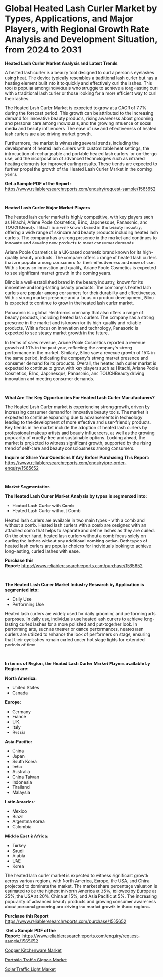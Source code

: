 <p><h1>Global Heated Lash Curler Market by Types, Applications, and Major Players, with Regional Growth Rate Analysis and Development Situation, from 2024 to 2031</h1></p><p><strong>Heated Lash Curler Market Analysis and Latest Trends</strong></p>
<p><p>A heated lash curler is a beauty tool designed to curl a person's eyelashes using heat. The device typically resembles a traditional lash curler but has a heating element built into it to quickly and effectively curl the lashes. This tool is popular among individuals who struggle to achieve a long-lasting curl with a traditional lash curler or those looking for a more efficient way to curl their lashes.</p><p>The Heated Lash Curler Market is expected to grow at a CAGR of 7.7% during the forecast period. This growth can be attributed to the increasing demand for innovative beauty products, rising awareness about grooming and personal care among individuals, and the growing influence of social media and beauty influencers. The ease of use and effectiveness of heated lash curlers are also driving market growth.</p><p>Furthermore, the market is witnessing several trends, including the development of heated lash curlers with customizable heat settings, the introduction of rechargeable and portable heated lash curlers for on-the-go use, and the incorporation of advanced technologies such as infrared heating elements for improved curling results. These trends are expected to further propel the growth of the Heated Lash Curler Market in the coming years.</p></p>
<p><strong>Get a Sample PDF of the Report:&nbsp;</strong> <a href="https://www.reliableresearchreports.com/enquiry/request-sample/1565652">https://www.reliableresearchreports.com/enquiry/request-sample/1565652</a></p>
<p>&nbsp;</p>
<p><strong>Heated Lash Curler Major Market Players</strong></p>
<p><p>The heated lash curler market is highly competitive, with key players such as Hitachi, Ariane Poole Cosmetics, Blinc, Japonesque, Panasonic, and TOUCHBeauty. Hitachi is a well-known brand in the beauty industry, offering a wide range of skincare and beauty products including heated lash curlers. The company has a strong presence in the market and continues to innovate and develop new products to meet consumer demands.</p><p>Ariane Poole Cosmetics is a UK-based cosmetic brand known for its high-quality beauty products. The company offers a range of heated lash curlers that are popular among consumers for their effectiveness and ease of use. With a focus on innovation and quality, Ariane Poole Cosmetics is expected to see significant market growth in the coming years.</p><p>Blinc is a well-established brand in the beauty industry, known for its innovative and long-lasting beauty products. The company's heated lash curlers are popular among consumers for their durability and effectiveness. With a strong market presence and a focus on product development, Blinc is expected to continue to grow in the heated lash curler market.</p><p>Panasonic is a global electronics company that also offers a range of beauty products, including heated lash curlers. The company has a strong presence in the market and is known for its high-quality and reliable products. With a focus on innovation and technology, Panasonic is expected to see steady market growth in the future.</p><p>In terms of sales revenue, Ariane Poole Cosmetics reported a revenue growth of 10% in the past year, reflecting the company's strong performance in the market. Similarly, Blinc saw a revenue growth of 15% in the same period, indicating the company's strong market presence and consumer demand for its products. Overall, the heated lash curler market is expected to continue to grow, with key players such as Hitachi, Ariane Poole Cosmetics, Blinc, Japonesque, Panasonic, and TOUCHBeauty driving innovation and meeting consumer demands.</p></p>
<p>&nbsp;</p>
<p><strong>What Are The Key Opportunities For Heated Lash Curler Manufacturers?</strong></p>
<p><p>The Heated Lash Curler market is experiencing strong growth, driven by increasing consumer demand for innovative beauty tools. The market is expected to continue expanding due to advancements in technology leading to the development of more effective and user-friendly products. Key trends in the market include the adoption of heated lash curlers by professional makeup artists and beauty influencers, as well as the growing popularity of cruelty-free and sustainable options. Looking ahead, the market is projected to witness significant growth, supported by the rising trend of self-care and beauty consciousness among consumers.</p></p>
<p><strong>Inquire or Share Your Questions If Any Before Purchasing This Report:</strong> <a href="https://www.reliableresearchreports.com/enquiry/pre-order-enquiry/1565652">https://www.reliableresearchreports.com/enquiry/pre-order-enquiry/1565652</a></p>
<p>&nbsp;</p>
<p><strong>Market Segmentation</strong></p>
<p><strong>The Heated Lash Curler Market Analysis by types is segmented into:</strong></p>
<p><ul><li>Heated Lash Curler with Comb</li><li>Heated Lash Curler without Comb</li></ul></p>
<p><p>Heated lash curlers are available in two main types - with a comb and without a comb. Heated lash curlers with a comb are designed with an attached comb that helps to separate and define lashes as they are curled. On the other hand, heated lash curlers without a comb focus solely on curling the lashes without any additional combing action. Both types of heated lash curlers are popular choices for individuals looking to achieve long-lasting, curled lashes with ease.</p></p>
<p><strong>Purchase this Report:&nbsp;</strong><a href="https://www.reliableresearchreports.com/purchase/1565652">https://www.reliableresearchreports.com/purchase/1565652</a></p>
<p>&nbsp;</p>
<p><strong>The Heated Lash Curler Market Industry Research by Application is segmented into:</strong></p>
<p><ul><li>Daliy Use</li><li>Performing Use</li></ul></p>
<p><p>Heated lash curlers are widely used for daily grooming and performing arts purposes. In daily use, individuals use heated lash curlers to achieve long-lasting curled lashes for a more polished and put-together look. In performing arts, such as theater or dance performances, heated lash curlers are utilized to enhance the look of performers on stage, ensuring that their eyelashes remain curled under hot stage lights for extended periods of time.</p></p>
<p>&nbsp;</p>
<p><strong>In terms of Region, the Heated Lash Curler Market Players available by Region are:</strong></p>
<p>
    <p> <strong> North America: </strong>
        <ul>
            <li>United States</li>
            <li>Canada</li>
        </ul>
        </p> 
    <p> <strong> Europe: </strong>
        <ul>
            <li>Germany</li>
            <li>France</li>
            <li>U.K.</li>
            <li>Italy</li>
            <li>Russia</li>
        </ul>
        </p> 
    <p> <strong> Asia-Pacific: </strong>
        <ul>
            <li>China</li>
            <li>Japan</li>
            <li>South Korea</li>
            <li>India</li>
            <li>Australia</li>
            <li>China Taiwan</li>
            <li>Indonesia</li>
            <li>Thailand</li>
            <li>Malaysia</li>
        </ul>
        </p> 
    <p> <strong> Latin America: </strong>
        <ul>
            <li>Mexico</li>
            <li>Brazil</li>
            <li>Argentina Korea</li>
            <li>Colombia</li>
        </ul>
        </p> 
    <p> <strong> Middle East & Africa: </strong>
        <ul>
            <li>Turkey</li>
            <li>Saudi</li>
            <li>Arabia</li>
            <li>UAE</li>
            <li>Korea</li>
        </ul>
    </p>
    </p>
<p><p>The heated lash curler market is expected to witness significant growth across various regions, with North America, Europe, the USA, and China projected to dominate the market. The market share percentage valuation is estimated to be the highest in North America at 35%, followed by Europe at 25%, the USA at 20%, China at 15%, and Asia Pacific at 5%. The increasing popularity of advanced beauty products and growing consumer awareness about personal grooming are driving the market growth in these regions.</p></p>
<p><strong>Purchase this Report: </strong><a href="https://www.reliableresearchreports.com/purchase/1565652">https://www.reliableresearchreports.com/purchase/1565652</a></p>
<p>&nbsp;<strong>Get a Sample PDF of the Report:&nbsp;&nbsp;</strong><a href="https://www.reliableresearchreports.com/enquiry/request-sample/1565652">https://www.reliableresearchreports.com/enquiry/request-sample/1565652</a></p>
<p><strong></strong></p>
<p><p><a href="https://github.com/Sherrillcrooksxa8i18ucf2m/Market-Research-Report-List-1/blob/main/copper-kitchenware-market.md">Copper Kitchenware Market</a></p><p><a href="https://forested-sushi-9b0.notion.site/Portable-Traffic-Signals-Market-Size-Focuses-on-Market-Dynamics-In-Depth-Analysis-and-Future-Projec-9e13b22c3a0244718f12afc68327c26d">Portable Traffic Signals Market</a></p><p><a href="https://lydian-appliance-61d.notion.site/Decoding-the-Solar-Traffic-Light-Market-A-Deep-Dive-into-the-Latest-Market-Trends-Market-Segmentat-487a0475c1c14e6db6cc8dced43d3311">Solar Traffic Light Market</a></p></p>